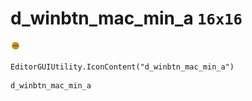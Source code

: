 # d_winbtn_mac_min_a `16x16`
<img src="/img/d_winbtn_mac_min_a.png" width=16 height=16>

``` CSharp
EditorGUIUtility.IconContent("d_winbtn_mac_min_a")
```
```
d_winbtn_mac_min_a
```
